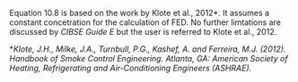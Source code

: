 Equation 10.8 is based on the work by Klote et al., 2012*.
It assumes a constant concetration for the calculation of FED.
No further limtations are discussed by _CIBSE Guide E_ but the user
is referred to Klote et al., 2012.

*_Klote, J.H., Milke, J.A., Turnbull, P.G., Kashef, A. and Ferreira,
M.J. (2012). Handbook of Smoke Control Engineering. Atlanta, GA:
American Society of Heating, Refrigerating and Air-Conditioning
Engineers (ASHRAE)._